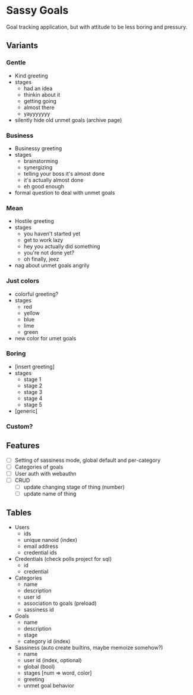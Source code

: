 # Sassy Goals

Goal tracking application, but with attitude to be less boring and pressury.


## Variants

### Gentle

- Kind greeting
- stages
  - had an idea
  - thinkin about it
  - getting going
  - almost there
  - yayyyyyyy
- silently hide old unmet goals (archive page)


### Business

- Businessy greeting
- stages
  - brainstorming
  - synergizing
  - telling your boss it's almost done
  - it's actually almost done
  - eh good enough
- formal question to deal with unmet goals

### Mean

- Hostile greeting
- stages
  - you haven't started yet
  - get to work lazy
  - hey you actually did something
  - you're not done yet?
  - oh finally, jeez
- nag about unmet goals angrily

### Just colors

- colorful greeting?
- stages
  - red
  - yellow
  - blue
  - lime
  - green
- new color for umet goals

### Boring

- [insert greeting]
- stages
  - stage 1
  - stage 2
  - stage 3
  - stage 4
  - stage 5
- [generic]

### Custom?



## Features

- [ ] Setting of sassiness mode, global default and per-category
- [ ] Categories of goals
- [ ] User auth with webauthn
- [ ] CRUD
  - [ ] update changing stage of thing (number)
  - [ ] update name of thing

## Tables

- Users
  - ids
  - unique nanoid (index)
  - email address
  - credential ids
- Credentials (check polls project for sql)
  - id
  - credential
- Categories
  - name
  - description
  - user id
  - association to goals (preload)
  - sassiness id
- Goals
  - name
  - description
  - stage
  - category id (index)
- Sassiness (auto create builtins, maybe memoize somehow?)
  - name
  - user id (index, optional)
  - global (bool) 
  - stages [num => word, color]
  - greeting
  - unmet goal behavior



